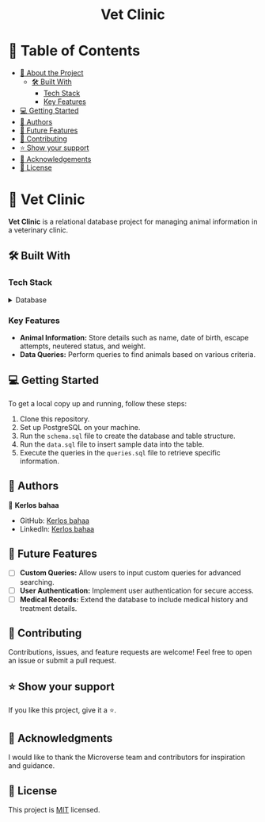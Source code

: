 <div align="center">

  <h1><b>Vet Clinic</b></h1>

</div>

# 📗 Table of Contents

- [📖 About the Project](#about-project)
  - [🛠 Built With](#built-with)
    - [Tech Stack](#tech-stack)
    - [Key Features](#key-features)
- [💻 Getting Started](#getting-started)
- [👥 Authors](#authors)
- [🔭 Future Features](#future-features)
- [🤝 Contributing](#contributing)
- [⭐️ Show your support](#support)
- [🙏 Acknowledgements](#acknowledgements)
- [📝 License](#license)

# 📖 Vet Clinic <a name="about-project"></a>

**Vet Clinic** is a relational database project for managing animal information in a veterinary clinic.

## 🛠 Built With <a name="built-with"></a>

### Tech Stack <a name="tech-stack"></a>

<details>
<summary>Database</summary>
  <ul>
    <li><a href="https://www.postgresql.org/">PostgreSQL</a></li>
  </ul>
</details>

### Key Features <a name="key-features"></a>

- **Animal Information:** Store details such as name, date of birth, escape attempts, neutered status, and weight.
- **Data Queries:** Perform queries to find animals based on various criteria.

## 💻 Getting Started <a name="getting-started"></a>

To get a local copy up and running, follow these steps:

1. Clone this repository.
2. Set up PostgreSQL on your machine.
3. Run the `schema.sql` file to create the database and table structure.
4. Run the `data.sql` file to insert sample data into the table.
5. Execute the queries in the `queries.sql` file to retrieve specific information.

## 👥 Authors <a name="authors"></a>

👤 **Kerlos bahaa**

- GitHub: [Kerlos bahaa](https://github.com/kerlos-bahaa)
- LinkedIn: [Kerlos bahaa
  ](https://www.linkedin.com/in/kerlos-bahaa/)

## 🔭 Future Features <a name="future-features"></a>

- [ ] **Custom Queries:** Allow users to input custom queries for advanced searching.
- [ ] **User Authentication:** Implement user authentication for secure access.
- [ ] **Medical Records:** Extend the database to include medical history and treatment details.

## 🤝 Contributing <a name="contributing"></a>

Contributions, issues, and feature requests are welcome! Feel free to open an issue or submit a pull request.

## ⭐️ Show your support <a name="support"></a>

If you like this project, give it a ⭐️.

## 🙏 Acknowledgments <a name="acknowledgements"></a>

I would like to thank the Microverse team and contributors for inspiration and guidance.

## 📝 License <a name="license"></a>

This project is [MIT](./LICENSE) licensed.
